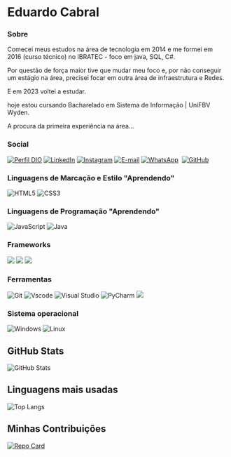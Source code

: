 



# Eduardo Cabral
### Sobre
Comecei meus estudos na área de tecnologia em 2014 e me formei em 2016 (curso técnico) no IBRATEC - foco em java, SQL, C#.

Por questão de força maior tive que mudar meu foco e, por não conseguir um estágio na área, precisei focar em outra área de infraestrutura e Redes.

E em 2023 voltei a estudar.

hoje estou cursando Bacharelado em Sistema de Informação | UniFBV Wyden.

A procura da primeira experiência na área…


### Social
[![Perfil DIO](https://img.shields.io/badge/-Meu%20Perfil%20na%20DIO-000000?style=for-the-badge&logo=gitbook&logoColor=white)](https://www.dio.me/users/educs85_ti)
[![LinkedIn](https://img.shields.io/badge/linkedin-%230077B5.svg?style=for-the-badge&logo=linkedin&logoColor=white)](https://www.linkedin.com/in/eduardo-cabral-21733221/)
[![Instagram](https://img.shields.io/badge/Instagram-%230077B5.svg?style=for-the-badge&logo=instagram&logoColor=white)](https://www.instagram.com/eduardoc85/)
[![E-mail](https://img.shields.io/badge/-Email-000?style=for-the-badge&logo=microsoft-outlook&logoColor=white)](mailto:edu_ti@outlook.com)
[![WhatsApp](https://img.shields.io/badge/WhatsApp-234ea94b?style=for-the-badge&logo=whatsapp&logoColor=white)](https://wa.me/55+81+988881820)  
[![GitHub](https://img.shields.io/badge/GitHub-E44C30?style=for-the-badge&logo=github&logoColor=white)](https://github.com/edu-ti)

### Linguagens de Marcação e Estilo "Aprendendo"
 
![HTML5](https://img.shields.io/badge/HTML5-E34F26?style=for-the-badge&logo=html5&logoColor=white)
![CSS3](https://img.shields.io/badge/CSS3-1572B6?style=for-the-badge&logo=css3&logoColor=white)


### Linguagens de Programação "Aprendendo"
![JavaScript](https://img.shields.io/badge/JavaScript-F7DF1E?style=for-the-badge&logo=javascript&logoColor=black)
![Java](https://img.shields.io/badge/java-%23ED8B00.svg?style=for-the-badge&logo=openjdk&logoColor=white)  
<!--![Python](https://img.shields.io/badge/python-3670A0?style=for-the-badge&logo=python&logoColor=ffdd54)-->

### Frameworks
<img src="https://img.shields.io/badge/Spring-6DB33F?style=for-the-badge&logo=spring&logoColor=white" />  
<img src="https://img.shields.io/badge/Spring_Boot-6DB33F?style=for-the-badge&logo=spring-boot&logoColor=white" />  
<img src="https://img.shields.io/badge/Angular-DD0031?style=for-the-badge&logo=angular&logoColor=white"/>

### Ferramentas
![Git](https://img.shields.io/badge/GIT-E44C30?style=for-the-badge&logo=git&logoColor=white)
![Vscode](https://img.shields.io/badge/Vscode-007ACC?style=for-the-badge&logo=visual-studio-code&logoColor=white)
![Visual Studio](https://img.shields.io/badge/Visual%20Studio-5C2D91.svg?style=for-the-badge&logo=visual-studio&logoColor=white)
![PyCharm](https://img.shields.io/badge/pycharm-143?style=for-the-badge&logo=pycharm&logoColor=black&color=black&labelColor=green)
<img src="https://img.shields.io/badge/IntelliJ_IDEA-000000.svg?style=for-the-badge&logo=intellij-idea&logoColor=white" />  

### Sistema operacional

![Windows](https://img.shields.io/badge/Windows-000?style=for-the-badge&logo=windows&logoColor=2CA5E0)
![Linux](https://img.shields.io/badge/Linux-000?style=for-the-badge&logo=linux&logoColor=2CA5E0)

## GitHub Stats
![GitHub Stats](https://github-readme-stats.vercel.app/api?username=edu-ti&theme=transparent&bg_color=000&border_color=30A3DC&show_icons=true&icon_color=30A3DC&title_color=E94D5F&text_color=FFF)
## Linguagens mais usadas
![Top Langs](https://github-readme-stats-git-masterrstaa-rickstaa.vercel.app/api/top-langs/?username=edu-ti&layout=compact&bg_color=000&border_color=30A3DC&title_color=E94D5F&text_color=FFF)

## Minhas Contribuições
[![Repo Card](https://github-readme-stats.vercel.app/api/pin/?username=edu-ti&repo=dio-lab-open-source&bg_color=000&border_color=30A3DC&show_icons=true&icon_color=30A3DC&title_color=E94D5F&text_color=FFF)](https://github.com/edu-ti/dio-lab-open-source)
